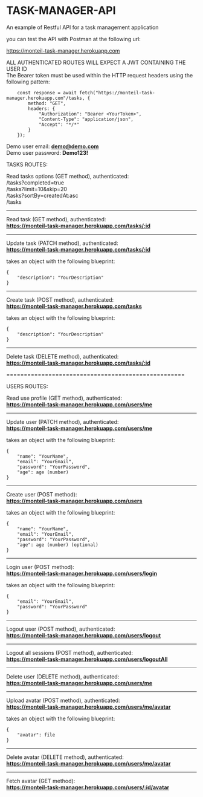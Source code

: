 TASK-MANAGER-API
================

An example of Restful API for a task management application

you can test the API with Postman at the following url:

https://monteil-task-manager.herokuapp.com


ALL AUTHENTICATED ROUTES WILL EXPECT A JWT CONTAINING THE USER ID <br>
The Bearer token must be used within the HTTP request headers using the following pattern: <br>
```
    const response = await fetch("https://monteil-task-manager.herokuapp.com"/tasks, {
        method: "GET",
        headers: {
            "Authorization": "Bearer <YourToken>",
            "Content-Type": "application/json",
            "Accept": "*/*"
        }
    });

```

Demo user email: **demo@demo.com** <br>
Demo user password: **Demo123!** <br>

TASKS ROUTES:

Read tasks options (GET method), authenticated: <br>
/tasks?completed=true <br>
/tasks?limit=10&skip=20 <br>
/tasks?sortBy=createdAt:asc <br>
/tasks <br>

--------------------------------------------------

Read task (GET method), authenticated: <br>
**https://monteil-task-manager.herokuapp.com/tasks/:id**

--------------------------------------------------

Update task (PATCH method), authenticated: <br>
**https://monteil-task-manager.herokuapp.com/tasks/:id**

takes an object with the following blueprint: <br>
```
{
    "description": "YourDescription"
}
```

--------------------------------------------------


Create task (POST method), authenticated: <br>
**https://monteil-task-manager.herokuapp.com/tasks**

takes an object with the following blueprint: <br>
```
{
    "description": "YourDescription"
}
```
--------------------------------------------------

Delete task (DELETE method), authenticated: <br>
**https://monteil-task-manager.herokuapp.com/tasks/:id**


===================================================


USERS ROUTES:

Read use profile (GET method), authenticated: <br>
**https://monteil-task-manager.herokuapp.com/users/me**


--------------------------------------------------

Update user (PATCH method), authenticated: <br>
**https://monteil-task-manager.herokuapp.com/users/me**

takes an object with the following blueprint: <br>
```
{
    "name": "YourName",
    "email": "YourEmail",
    "password": "YourPassword",
    "age": age (number)
}
```

--------------------------------------------------

Create user (POST method): <br>
**https://monteil-task-manager.herokuapp.com/users**

takes an object with the following blueprint: <br>
```
{
    "name": "YourName",
    "email": "YourEmail",
    "password": "YourPassword",
    "age": age (number) (optional)
}
```

--------------------------------------------------

Login user (POST method): <br>
**https://monteil-task-manager.herokuapp.com/users/login**


takes an object with the following blueprint: <br>
```
{
    "email": "YourEmail",
    "password": "YourPassword"
}
```
--------------------------------------------------

Logout user (POST method), authenticated: <br>
**https://monteil-task-manager.herokuapp.com/users/logout**

--------------------------------------------------

Logout all sessions (POST method), authenticated: <br>
**https://monteil-task-manager.herokuapp.com/users/logoutAll**


--------------------------------------------------

Delete user (DELETE method), authenticated: <br>
**https://monteil-task-manager.herokuapp.com/users/me**

--------------------------------------------------

Upload avatar (POST method), authenticated: <br>
**https://monteil-task-manager.herokuapp.com/users/me/avatar**

takes an object with the following blueprint: <br>
```
{
    "avatar": file
}
```
--------------------------------------------------

Delete avatar (DELETE method), authenticated: <br>
**https://monteil-task-manager.herokuapp.com/users/me/avatar**

--------------------------------------------------

Fetch avatar (GET method): <br>
**https://monteil-task-manager.herokuapp.com/users/:id/avatar**

